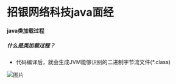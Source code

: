 # 				招银网络科技java面经

#### java类加载过程

##### 什么是类加载过程？

+ 代码编译后，就会生成JVM能够识别的二进制字节流文件(*.class)

![图片](https://github.com/xujiexinshou/jdkLearning/raw/master/image/%E7%B1%BB%E5%8A%A0%E8%BD%BD%E8%BF%87%E7%A8%8B.png)